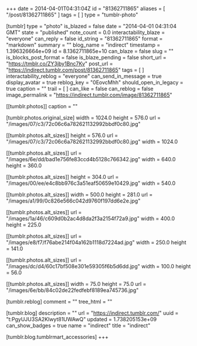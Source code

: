 +++
date = 2014-04-01T04:31:04Z
id = "81362711865"
aliases = [ "/post/81362711865" ]
tags = [ ]
type = "tumblr-photo"

[tumblr]
type = "photo"
is_blazed = false
date = "2014-04-01 04:31:04 GMT"
state = "published"
note_count = 0.0
interactability_blaze = "everyone"
can_reply = false
id_string = "81362711865"
format = "markdown"
summary = ""
blog_name = "indirect"
timestamp = 1.396326664e+09
id = 8.1362711865e+10
can_blaze = false
slug = ""
is_blocks_post_format = false
is_blaze_pending = false
short_url = "https://tmblr.co/ZY3jby1Bnc7Kv"
post_url = "https://indirect.tumblr.com/post/81362711865"
tags = [ ]
interactability_reblog = "everyone"
can_send_in_message = true
display_avatar = true
reblog_key = "0EovcMhh"
should_open_in_legacy = true
caption = ""
trail = [ ]
can_like = false
can_reblog = false
image_permalink = "https://indirect.tumblr.com/image/81362711865"

[[tumblr.photos]]
caption = ""

[tumblr.photos.original_size]
width = 1024.0
height = 576.0
url = "/images/07/c3/72c06c6a782621132992bbdf0c80.jpg"

[[tumblr.photos.alt_sizes]]
height = 576.0
url = "/images/07/c3/72c06c6a782621132992bbdf0c80.jpg"
width = 1024.0

[[tumblr.photos.alt_sizes]]
url = "/images/6e/dd/bad1e756fe83ccd4b5128c766342.jpg"
width = 640.0
height = 360.0

[[tumblr.photos.alt_sizes]]
height = 304.0
url = "/images/00/ee/e4c8bb976c3a51eaf50659e10429.jpg"
width = 540.0

[[tumblr.photos.alt_sizes]]
width = 500.0
height = 281.0
url = "/images/a1/99/0c826e566c042d9760f197dd6e2e.jpg"

[[tumblr.photos.alt_sizes]]
url = "/images/1a/46/c609d0b2ac4d8da2f3a2154f72a9.jpg"
width = 400.0
height = 225.0

[[tumblr.photos.alt_sizes]]
url = "/images/e8/f7/f76abe214f04a162b1118d7224ad.jpg"
width = 250.0
height = 141.0

[[tumblr.photos.alt_sizes]]
url = "/images/dc/d4/60c17bf508e301e59305f6b5d6dd.jpg"
width = 100.0
height = 56.0

[[tumblr.photos.alt_sizes]]
width = 75.0
height = 75.0
url = "/images/6e/bb/84c02de22fedfebf8189ea745736.jpg"

[tumblr.reblog]
comment = ""
tree_html = ""

[tumblr.blog]
description = ""
url = "https://indirect.tumblr.com/"
uuid = "t:PgyUJU3SA2Klwyt81UWAwQ"
updated = 1.738205153e+09
can_show_badges = true
name = "indirect"
title = "indirect"

[tumblr.blog.tumblrmart_accessories]
+++

